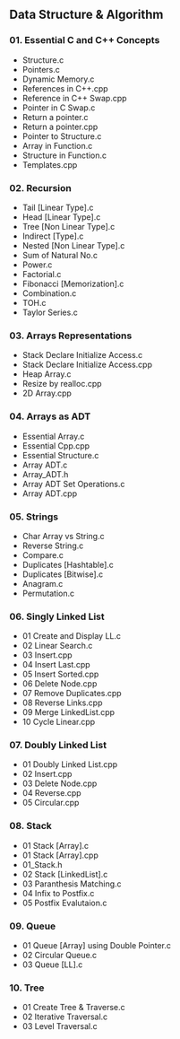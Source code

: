 ## Data Structure & Algorithm

### 01. Essential C and C++ Concepts

- Structure.c
- Pointers.c
- Dynamic Memory.c
- References in C++.cpp
- Reference in C++ Swap.cpp
- Pointer in C Swap.c
- Return a pointer.c
- Return a pointer.cpp
- Pointer to Structure.c
- Array in Function.c
- Structure in Function.c
- Templates.cpp

### 02. Recursion

- Tail [Linear Type].c
- Head [Linear Type].c
- Tree [Non Linear Type].c
- Indirect [Type].c
- Nested [Non Linear Type].c
- Sum of Natural No.c     
- Power.c
- Factorial.c
- Fibonacci [Memorization].c             
- Combination.c          
- TOH.c
- Taylor Series.c

### 03. Arrays Representations

- Stack Declare Initialize Access.c
- Stack Declare Initialize Access.cpp
- Heap Array.c
- Resize by realloc.cpp
- 2D Array.cpp

### 04. Arrays as ADT

- Essential Array.c
- Essential Cpp.cpp
- Essential Structure.c
- Array ADT.c
- Array_ADT.h
- Array ADT Set Operations.c
- Array ADT.cpp

### 05. Strings

- Char Array vs String.c
- Reverse String.c
- Compare.c
- Duplicates [Hashtable].c
- Duplicates [Bitwise].c
- Anagram.c
- Permutation.c

### 06. Singly Linked List
- 01 Create and Display LL.c
- 02 Linear Search.c
- 03 Insert.cpp
- 04 Insert Last.cpp
- 05 Insert Sorted.cpp
- 06 Delete Node.cpp
- 07 Remove Duplicates.cpp
- 08 Reverse Links.cpp
- 09 Merge LinkedList.cpp
- 10 Cycle Linear.cpp

### 07. Doubly Linked List
- 01 Doubly Linked List.cpp
- 02 Insert.cpp
- 03 Delete Node.cpp
- 04 Reverse.cpp
- 05 Circular.cpp

### 08. Stack
- 01 Stack [Array].c
- 01 Stack [Array].cpp
- 01_Stack.h
- 02 Stack [LinkedList].c
- 03 Paranthesis Matching.c
- 04 Infix to Postfix.c
- 05 Postfix Evalutaion.c

### 09. Queue
- 01 Queue [Array] using Double Pointer.c
- 02 Circular Queue.c
- 03 Queue [LL].c

### 10. Tree
- 01 Create Tree & Traverse.c
- 02 Iterative Traversal.c
- 03 Level Traversal.c
